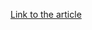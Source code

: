 [Link to the article](https://thehackernews.com/2025/04/google-reports-75-zero-days-exploited.html)
